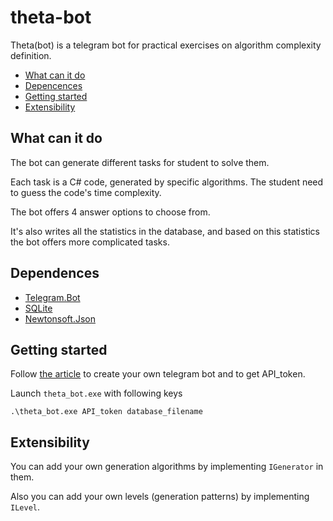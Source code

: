 # theta-bot
Theta(bot) is a telegram bot for practical exercises on algorithm complexity definition.

* [What can it do](#functionality)
* [Depencences](#dependences)
* [Getting started](#start)
* [Extensibility](#extend)

<a name="functionality"><h2>What can it do</h2></a>
The bot can generate different tasks for student to solve them.

Each task is a C# code, generated by specific algorithms. The student need to guess the code's time complexity.

The bot offers 4 answer options to choose from.

It's also writes all the statistics in the database, and based on this statistics the bot offers more complicated tasks.

<a name="dependences"><h2>Dependences</h2></a>
* [Telegram.Bot](https://github.com/TelegramBots/telegram.bot)
* [SQLite](https://www.nuget.org/packages/System.Data.SQLite)
* [Newtonsoft.Json](https://www.nuget.org/packages/Newtonsoft.Json)

<a name="start"><h2>Getting started</h2></a>
Follow [the article](https://core.telegram.org/bots) to create your own telegram bot and to get API_token.

Launch `theta_bot.exe` with following keys
```
.\theta_bot.exe API_token database_filename
```

<a name="extend"><h2>Extensibility</h2></a>
You can add your own generation algorithms by implementing `IGenerator` in them.

Also you can add your own levels (generation patterns) by implementing `ILevel`.
